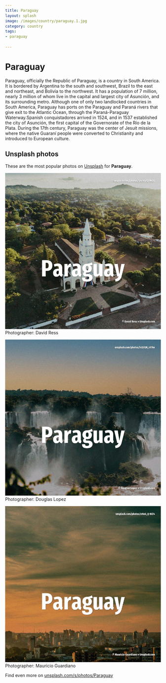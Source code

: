 ```yaml
---
title: Paraguay
layout: splash
image: /images/country/paraguay.1.jpg
category: country
tags:
- paraguay

---
```

# Paraguay

Paraguay, officially the Republic of Paraguay, is a country in South America.
It is bordered by Argentina to the south and southwest, Brazil to the east and northeast, and 
Bolivia to the northwest.
It has a population of 7 million, nearly 3 million of whom live in the capital and largest city of 
Asunción, and its surrounding metro.
Although one of only two landlocked countries in South America, Paraguay has ports on the Paraguay 
and Paraná rivers that give exit to the Atlantic Ocean, through the Paraná-Paraguay 
Waterway.Spanish conquistadores arrived in 1524, and in 1537 established the city of Asunción, the 
first capital of the Governorate of the Río de la Plata.
During the 17th century, Paraguay was the center of Jesuit missions, where the native Guaraní 
people were converted to Christianity and introduced to European culture.

 
## Unsplash photos
These are the most popular photos on [Unsplash](https://unsplash.com) for **Paraguay**.
 
![Paraguay](/images/country/paraguay.1.jpg)
Photographer:  David Ress
 
![Paraguay](/images/country/paraguay.2.jpg)
Photographer:  Douglas Lopez
 
![Paraguay](/images/country/paraguay.3.jpg)
Photographer:  Maurício Guardiano
 
Find even more on [unsplash.com/s/photos/Paraguay](https://unsplash.com/s/photos/Paraguay)
 
